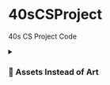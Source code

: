 # 40sCSProject
40s CS Project Code

<details>
 <summary><h3> 🎀 Assets Instead of Art</h3></summary>
  <h3> fonts and stuff 
  <br > pixel font - [https://assetstore.unity.com/packages/2d/fonts/pixel-font-tripfive-64734]
  <br > cursors - [https://assetstore.unity.com/packages/2d/gui/icons/pixel-cursors-109256]
  <h3 > scenes
  <br > [https://assetstore.unity.com/packages/2d/gui/icons/2d-amulets-kit-196010]
  <br > [https://assetstore.unity.com/packages/2d/characters/retro-act-rpg-sprite-pack-01-71965]
  <br > goth castle - [https://assetstore.unity.com/packages/2d/characters/medieval-king-pack-2-174863]
  <br > goth town - [https://assetstore.unity.com/packages/2d/characters/gothicvania-town-101407]
  <br > [https://assetstore.unity.com/packages/2d/characters/warped-caves-103250]
  <br > [https://assetstore.unity.com/packages/2d/characters/sunny-land-forest-108124]
  <br > castle - [https://assetstore.unity.com/packages/2d/environments/rogue-fantasy-castle-164725]
  <h3 > players
  <br > [https://assetstore.unity.com/packages/2d/characters/warrior-free-asset-195707]
</details>
